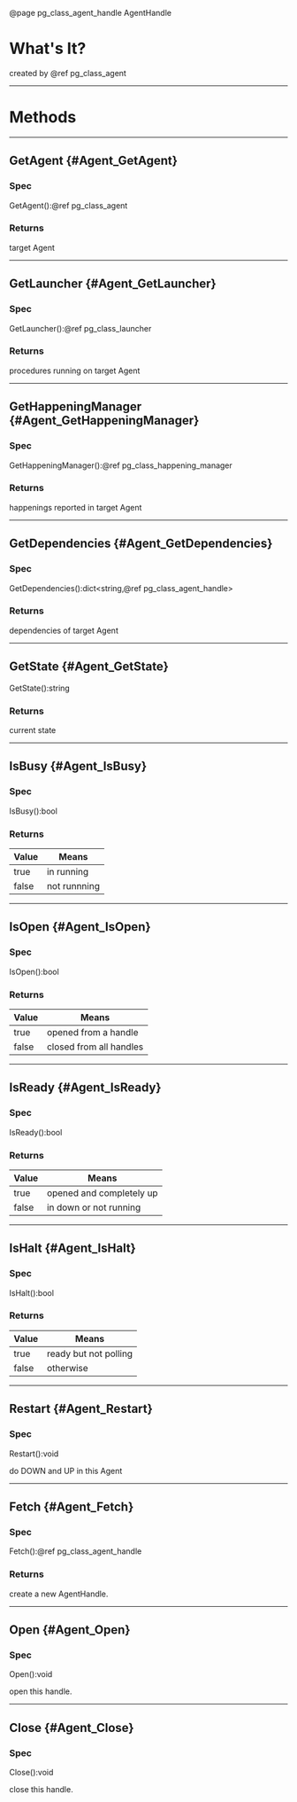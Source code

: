 ﻿@page pg_class_agent_handle AgentHandle

# What's It?

created by @ref pg_class_agent

-----
# Methods

-----
## GetAgent {#Agent_GetAgent}

### Spec

GetAgent():@ref pg_class_agent

### Returns

target Agent  

-----
## GetLauncher {#Agent_GetLauncher}

### Spec

GetLauncher():@ref pg_class_launcher

### Returns

procedures running on target Agent  

-----
## GetHappeningManager {#Agent_GetHappeningManager}

### Spec

GetHappeningManager():@ref pg_class_happening_manager

### Returns

happenings reported in target Agent

-----
## GetDependencies {#Agent_GetDependencies}

### Spec

GetDependencies():dict<string,@ref pg_class_agent_handle>

### Returns

dependencies of target Agent

-----
## GetState {#Agent_GetState}

GetState():string

### Returns

current state  

-----
## IsBusy {#Agent_IsBusy}

### Spec

IsBusy():bool

### Returns

| Value | Means |
|-------|-------|
| true | in running |
| false | not runnning |

-----
## IsOpen {#Agent_IsOpen}

### Spec

IsOpen():bool

### Returns

| Value | Means |
|-------|-------|
| true | opened from a handle |
| false | closed from all handles |

-----
## IsReady {#Agent_IsReady}

### Spec

IsReady():bool

### Returns

| Value | Means |
|-------|-------|
| true | opened and completely up |
| false | in down or not running |

-----
## IsHalt {#Agent_IsHalt}

### Spec

IsHalt():bool

### Returns

| Value | Means |
|-------|-------|
| true | ready but not polling |
| false | otherwise |

-----
## Restart {#Agent_Restart}

### Spec

Restart():void

do DOWN and UP in this Agent  

-----
## Fetch {#Agent_Fetch}

### Spec

Fetch():@ref pg_class_agent_handle

### Returns

create a new AgentHandle.  

-----
## Open {#Agent_Open}

### Spec

Open():void

open this handle.  

-----
## Close {#Agent_Close}

### Spec

Close():void

close this handle.  
